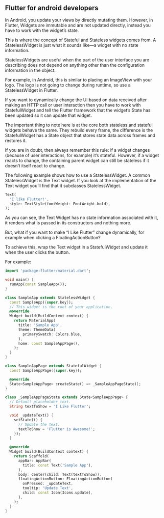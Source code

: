 ## Flutter for android developers
In Android, you update your views by directly mutating them. However, in Flutter, Widgets are immutable and are not updated directly, instead you have to work with the widget’s state.

This is where the concept of Stateful and Stateless widgets comes from. A StatelessWidget is just what it sounds like—a widget with no state information.

StatelessWidgets are useful when the part of the user interface you are describing does not depend on anything other than the configuration information in the object.

For example, in Android, this is similar to placing an ImageView with your logo. The logo is not going to change during runtime, so use a StatelessWidget in Flutter.

If you want to dynamically change the UI based on data received after making an HTTP call or user interaction then you have to work with StatefulWidget and tell the Flutter framework that the widget’s State has been updated so it can update that widget.

The important thing to note here is at the core both stateless and stateful widgets behave the same. They rebuild every frame, the difference is the StatefulWidget has a State object that stores state data across frames and restores it.

If you are in doubt, then always remember this rule: if a widget changes (because of user interactions, for example) it’s stateful. However, if a widget reacts to change, the containing parent widget can still be stateless if it doesn’t itself react to change.

The following example shows how to use a StatelessWidget. A common StatelessWidget is the Text widget. If you look at the implementation of the Text widget you’ll find that it subclasses StatelessWidget.

```dart
Text(
  'I like Flutter!',
  style: TextStyle(fontWeight: FontWeight.bold),
);
```

As you can see, the Text Widget has no state information associated with it, it renders what is passed in its constructors and nothing more.

But, what if you want to make “I Like Flutter” change dynamically, for example when clicking a FloatingActionButton?

To achieve this, wrap the Text widget in a StatefulWidget and update it when the user clicks the button.

For example:

```dart
import 'package:flutter/material.dart';

void main() {
  runApp(const SampleApp());
}

class SampleApp extends StatelessWidget {
  const SampleApp({super.key});
  // This widget is the root of your application.
  @override
  Widget build(BuildContext context) {
    return MaterialApp(
      title: 'Sample App',
      theme: ThemeData(
        primarySwatch: Colors.blue,
      ),
      home: const SampleAppPage(),
    );
  }
}

class SampleAppPage extends StatefulWidget {
  const SampleAppPage({super.key});

  @override
  State<SampleAppPage> createState() => _SampleAppPageState();
}

class _SampleAppPageState extends State<SampleAppPage> {
  // Default placeholder text.
  String textToShow = 'I Like Flutter';

  void _updateText() {
    setState(() {
      // Update the text.
      textToShow = 'Flutter is Awesome!';
    });
  }

  @override
  Widget build(BuildContext context) {
    return Scaffold(
      appBar: AppBar(
        title: const Text('Sample App'),
      ),
      body: Center(child: Text(textToShow)),
      floatingActionButton: FloatingActionButton(
        onPressed: _updateText,
        tooltip: 'Update Text',
        child: const Icon(Icons.update),
      ),
    );
  }
}
```